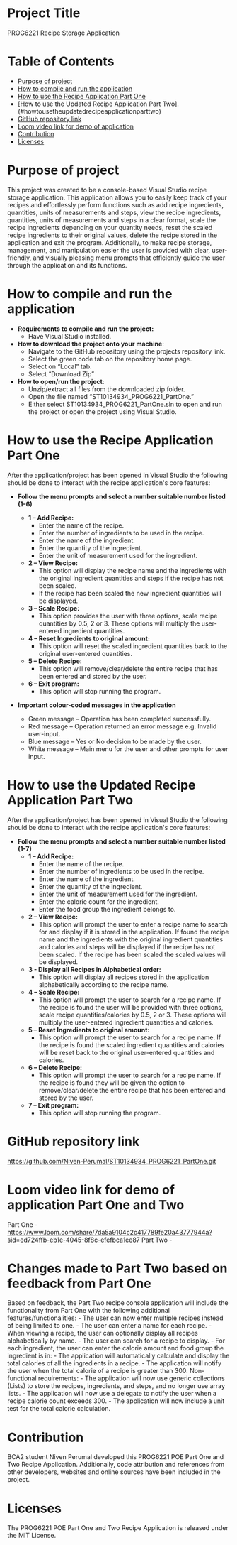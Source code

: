 # **Project Title**
PROG6221 Recipe Storage Application


# **Table of Contents**
- [Purpose of project](#purposeofproject)
- [How to compile and run the application](#howtocompileandruntheapplication)
- [How to use the Recipe Application Part One](#howtousetherecipeapplicationpartone)
- [How to use the Updated Recipe Application Part Two].(#howtousetheupdatedrecipeapplicationparttwo)
- [GitHub repository link](#gitHubrepositorylink)
- [Loom video link for demo of application](#loomvideolinkfordemoofapplication)
- [Contribution](#contribution)
- [Licenses](#licenses)


# **Purpose of project**
This project was created to be a console-based Visual Studio recipe storage application. This application allows you to easily keep track of your recipes and effortlessly perform functions such as add recipe ingredients, quantities, units of measurements and steps, view the recipe ingredients, quantities, units of measurements and steps in a clear format, scale the recipe ingredients depending on your quantity needs, reset the scaled recipe ingredients to their original values, delete the recipe stored in the application and exit the program. Additionally, to make recipe storage, management, and manipulation easier the user is provided with clear, user-friendly, and visually pleasing menu prompts that efficiently guide the user through the application and its functions.

# **How to compile and run the application**
* **Requirements to compile and run the project:**
    *	Have Visual Studio installed.
* **How to download the project onto your machine**:
    *	Navigate to the GitHub repository using the projects repository link.
    *	Select the green code tab on the repository home page.
    *	Select on “Local” tab.
    *	Select “Download Zip”
* **How to open/run the project**:
    *	Unzip/extract all files from the downloaded zip folder.
    *	Open the file named “ST10134934_PROG6221_PartOne.”
    *	Either select ST10134934_PROG6221_PartOne.sln to open and run the project or open the project using Visual Studio.

# **How to use the Recipe Application Part One**
After the application/project has been opened in Visual Studio the following should be done to interact with the recipe application's core features:
-	**Follow the menu prompts and select a number suitable number listed (1-6)**
    *	**1 – Add Recipe:**
        - Enter the name of the recipe.
        - Enter the number of ingredients to be used in the recipe.
        - Enter the name of the ingredient.
        - Enter the quantity of the ingredient.
        - Enter the unit of measurement used for the ingredient.
    *	**2 – View Recipe:**
        -	This option will display the recipe name and the ingredients with the original ingredient quantities and steps if the recipe has not been scaled.
        -	If the recipe has been scaled the new ingredient quantities will be displayed.
    *	**3 – Scale Recipe:**
        -	This option provides the user with three options, scale recipe quantities by 0.5, 2 or 3. These options will multiply the user-entered ingredient quantities.
    *	**4 – Reset Ingredients to original amount:** 
        -	This option will reset the scaled ingredient quantities back to the original user-entered quantities.
    *	**5 – Delete Recipe:** 
        -	This option will remove/clear/delete the entire recipe that has been entered and stored by the user.
    *	**6 – Exit program:** 
        -	This option will stop running the program.

- **Important colour-coded messages in the application**
    * Green message – Operation has been completed successfully.
    * Red message – Operation returned an error message e.g. Invalid user-input.
    * Blue message – Yes or No decision to be made by the user.
    * White message – Main menu for the user and other prompts for user input.
 

# **How to use the Updated Recipe Application Part Two**
After the application/project has been opened in Visual Studio the following should be done to interact with the recipe application's core features:
-	**Follow the menu prompts and select a number suitable number listed (1-7)**
    *	**1 – Add Recipe:**
        - Enter the name of the recipe.
        - Enter the number of ingredients to be used in the recipe.
        - Enter the name of the ingredient.
        - Enter the quantity of the ingredient.
        - Enter the unit of measurement used for the ingredient.
        - Enter the calorie count for the ingredient.
        - Enter the food group the ingredient belongs to.
    *	**2 – View Recipe:**
        -	This option will prompt the user to enter a recipe name to search for and display if it is stored in the application. If found the recipe name and the ingredients with the                original ingredient quantities and calories and steps will be displayed if the recipe has not been scaled. If the recipe has been scaled the scaled values will be displayed. 
    * **3 - Display all Recipes in Alphabetical order:**
        -   This option will display all recipes stored in the application alphabetically according to the recipe name.
    *	**4 – Scale Recipe:**
        -	This option will prompt the user to search for a recipe name. If the recipe is found the user will be provided with three options, scale recipe quantities/calories by 0.5, 2              or 3. These options will multiply the user-entered ingredient quantities and calories.
    *	**5 – Reset Ingredients to original amount:** 
        -	This option will prompt the user to search for a recipe name. If the recipe is found the scaled ingredient quantities and calories will be reset back to the original
            user-entered quantities and calories.
    *	**6 – Delete Recipe:** 
        -	This option will prompt the user to search for a recipe name. If the recipe is found they will be given the option to remove/clear/delete the entire recipe that has been                 entered and stored by the user.
    *	**7 – Exit program:** 
        -	This option will stop running the program.
 

# **GitHub repository link**
https://github.com/Niven-Perumal/ST10134934_PROG6221_PartOne.git

# **Loom video link for demo of application Part One and Two**
Part One - https://www.loom.com/share/7da5a9104c2c417789fe20a43777944a?sid=ed724ffb-eb1e-4045-8f8c-efefbca1ee87
Part Two -

# **Changes made to Part Two based on feedback from Part One**
Based on feedback, the Part Two recipe console application will include the functionality from Part One with the following additional features/functionalities:
        - The user can now enter multiple recipes instead of being limited to one.
        -	The user can enter a name for each recipe.
        -	When viewing a recipe, the user can optionally display all recipes alphabetically by name.
        -	The user can search for a recipe to display.
        -	For each ingredient, the user can enter the calorie amount and food group the ingredient is in:
        -	The application will automatically calculate and display the total calories of all the ingredients in a recipe.
        -	The application will notify the user when the total calorie of a recipe is greater than 300.
Non-functional requirements:
        -	The application will now use generic collections (Lists) to store the recipes, ingredients, and steps, and no longer use array lists.
        -	The application will now use a delegate to notify the user when a recipe calorie count exceeds 300.
        -	The application will now include a unit test for the total calorie calculation.


# Contribution
BCA2 student Niven Perumal developed this PROG6221 POE Part One and Two Recipe Application. Additionally, code attribution and references from other developers, websites and online sources have been included in the project.

# Licenses
The PROG6221 POE Part One and Two Recipe Application is released under the MIT License.
